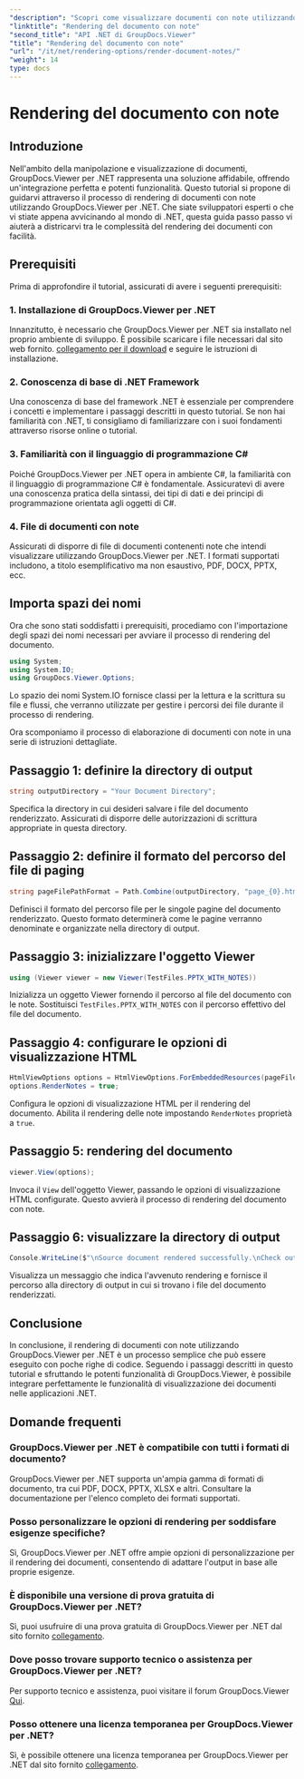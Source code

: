 ```yaml
---
"description": "Scopri come visualizzare documenti con note utilizzando GroupDocs.Viewer per .NET. Tutorial passo passo per una perfetta integrazione nelle tue applicazioni .NET."
"linktitle": "Rendering del documento con note"
"second_title": "API .NET di GroupDocs.Viewer"
"title": "Rendering del documento con note"
"url": "/it/net/rendering-options/render-document-notes/"
"weight": 14
type: docs
---
```

# Rendering del documento con note

## Introduzione
Nell'ambito della manipolazione e visualizzazione di documenti, GroupDocs.Viewer per .NET rappresenta una soluzione affidabile, offrendo un'integrazione perfetta e potenti funzionalità. Questo tutorial si propone di guidarvi attraverso il processo di rendering di documenti con note utilizzando GroupDocs.Viewer per .NET. Che siate sviluppatori esperti o che vi stiate appena avvicinando al mondo di .NET, questa guida passo passo vi aiuterà a districarvi tra le complessità del rendering dei documenti con facilità.
## Prerequisiti
Prima di approfondire il tutorial, assicurati di avere i seguenti prerequisiti:
### 1. Installazione di GroupDocs.Viewer per .NET
Innanzitutto, è necessario che GroupDocs.Viewer per .NET sia installato nel proprio ambiente di sviluppo. È possibile scaricare i file necessari dal sito web fornito. [collegamento per il download](https://releases.groupdocs.com/viewer/net/) e seguire le istruzioni di installazione.
### 2. Conoscenza di base di .NET Framework
Una conoscenza di base del framework .NET è essenziale per comprendere i concetti e implementare i passaggi descritti in questo tutorial. Se non hai familiarità con .NET, ti consigliamo di familiarizzare con i suoi fondamenti attraverso risorse online o tutorial.
### 3. Familiarità con il linguaggio di programmazione C#
Poiché GroupDocs.Viewer per .NET opera in ambiente C#, la familiarità con il linguaggio di programmazione C# è fondamentale. Assicuratevi di avere una conoscenza pratica della sintassi, dei tipi di dati e dei principi di programmazione orientata agli oggetti di C#.
### 4. File di documenti con note
Assicurati di disporre di file di documenti contenenti note che intendi visualizzare utilizzando GroupDocs.Viewer per .NET. I formati supportati includono, a titolo esemplificativo ma non esaustivo, PDF, DOCX, PPTX, ecc.

## Importa spazi dei nomi
Ora che sono stati soddisfatti i prerequisiti, procediamo con l'importazione degli spazi dei nomi necessari per avviare il processo di rendering del documento.

```csharp
using System;
using System.IO;
using GroupDocs.Viewer.Options;
```
Lo spazio dei nomi System.IO fornisce classi per la lettura e la scrittura su file e flussi, che verranno utilizzate per gestire i percorsi dei file durante il processo di rendering.

Ora scomponiamo il processo di elaborazione di documenti con note in una serie di istruzioni dettagliate.
## Passaggio 1: definire la directory di output
```csharp
string outputDirectory = "Your Document Directory";
```
Specifica la directory in cui desideri salvare i file del documento renderizzato. Assicurati di disporre delle autorizzazioni di scrittura appropriate in questa directory.
## Passaggio 2: definire il formato del percorso del file di paging
```csharp
string pageFilePathFormat = Path.Combine(outputDirectory, "page_{0}.html");
```
Definisci il formato del percorso file per le singole pagine del documento renderizzato. Questo formato determinerà come le pagine verranno denominate e organizzate nella directory di output.
## Passaggio 3: inizializzare l'oggetto Viewer
```csharp
using (Viewer viewer = new Viewer(TestFiles.PPTX_WITH_NOTES))
```
Inizializza un oggetto Viewer fornendo il percorso al file del documento con le note. Sostituisci `TestFiles.PPTX_WITH_NOTES` con il percorso effettivo del file del documento.
## Passaggio 4: configurare le opzioni di visualizzazione HTML
```csharp
HtmlViewOptions options = HtmlViewOptions.ForEmbeddedResources(pageFilePathFormat);
options.RenderNotes = true;
```
Configura le opzioni di visualizzazione HTML per il rendering del documento. Abilita il rendering delle note impostando `RenderNotes` proprietà a `true`.
## Passaggio 5: rendering del documento
```csharp
viewer.View(options);
```
Invoca il `View` dell'oggetto Viewer, passando le opzioni di visualizzazione HTML configurate. Questo avvierà il processo di rendering del documento con note.
## Passaggio 6: visualizzare la directory di output
```csharp
Console.WriteLine($"\nSource document rendered successfully.\nCheck output in {outputDirectory}.");
```
Visualizza un messaggio che indica l'avvenuto rendering e fornisce il percorso alla directory di output in cui si trovano i file del documento renderizzati.

## Conclusione
In conclusione, il rendering di documenti con note utilizzando GroupDocs.Viewer per .NET è un processo semplice che può essere eseguito con poche righe di codice. Seguendo i passaggi descritti in questo tutorial e sfruttando le potenti funzionalità di GroupDocs.Viewer, è possibile integrare perfettamente le funzionalità di visualizzazione dei documenti nelle applicazioni .NET.
## Domande frequenti
### GroupDocs.Viewer per .NET è compatibile con tutti i formati di documento?
GroupDocs.Viewer per .NET supporta un'ampia gamma di formati di documento, tra cui PDF, DOCX, PPTX, XLSX e altri. Consultare la documentazione per l'elenco completo dei formati supportati.
### Posso personalizzare le opzioni di rendering per soddisfare esigenze specifiche?
Sì, GroupDocs.Viewer per .NET offre ampie opzioni di personalizzazione per il rendering dei documenti, consentendo di adattare l'output in base alle proprie esigenze.
### È disponibile una versione di prova gratuita di GroupDocs.Viewer per .NET?
Sì, puoi usufruire di una prova gratuita di GroupDocs.Viewer per .NET dal sito fornito [collegamento](https://releases.groupdocs.com/).
### Dove posso trovare supporto tecnico o assistenza per GroupDocs.Viewer per .NET?
Per supporto tecnico e assistenza, puoi visitare il forum GroupDocs.Viewer [Qui](https://forum.groupdocs.com/c/viewer/9).
### Posso ottenere una licenza temporanea per GroupDocs.Viewer per .NET?
Sì, è possibile ottenere una licenza temporanea per GroupDocs.Viewer per .NET dal sito fornito [collegamento](https://purchase.groupdocs.com/temporary-license/).